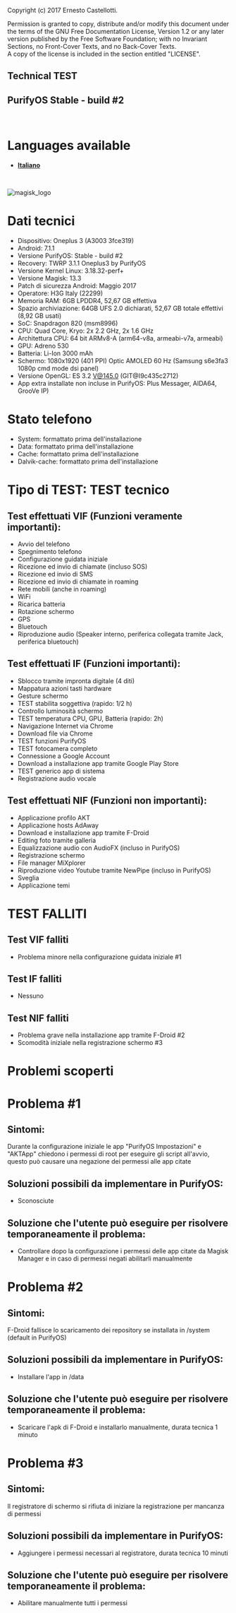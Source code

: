   Copyright (c)  2017  Ernesto Castellotti.
  
   Permission is granted to copy, distribute and/or modify this document
   under the terms of the GNU Free Documentation License, Version 1.2
   or any later version published by the Free Software Foundation;
   with no Invariant Sections, no Front-Cover Texts, and no Back-Cover
   Texts.  
   A copy of the license is included in the section entitled "LICENSE".
   
   
   ## **Technical TEST**
## **PurifyOS Stable - build #2**
&nbsp;
#  Languages ​​available

 - **[Italiano](#it)**
<a name="it">
&nbsp;
&nbsp;

![magisk_logo](http://i.imgur.com/UT8TYbk.png)

# Dati tecnici
  - Dispositivo: Oneplus 3 (A3003 3fce319)
  - Android: 7.1.1
  - Versione PurifyOS: Stable - build #2
  - Recovery: TWRP 3.1.1 Oneplus3 by PurifyOS
  - Versione Kernel Linux: 3.18.32-perf+
  - Versione Magisk: 13.3
  - Patch di sicurezza Android: Maggio 2017
  - Operatore: H3G Italy (22299)
  - Memoria RAM: 6GB LPDDR4, 52,67 GB effettiva
  - Spazio archiviazione: 64GB UFS 2.0 dichiarati, 52,67 GB totale effettivi (8,92 GB usati)
  - SoC: Snapdragon 820 (msm8996)
  - CPU: Quad Core, Kryo: 2x 2.2 GHz, 2x 1.6 GHz
  - Architettura CPU: 64 bit ARMv8-A (arm64-v8a, armeabi-v7a, armeabi)
  - GPU: Adreno 530
  - Batteria: Li-Ion 3000 mAh
  - Schermo: 1080x1920 (401 PPI) Optic AMOLED 60 Hz (Samsung s6e3fa3 1080p cmd mode dsi panel)
  - Versione OpenGL: ES 3.2 V@145.0 (GIT@I9c435c2712)
  - App extra installate non incluse in PurifyOS: Plus Messager, AIDA64, GrooVe IP)
 
# Stato telefono
 - System: formattato prima dell'installazione
 - Data: formattato prima dell'installazione
 - Cache: formattato prima dell'installazione
 - Dalvik-cache: formattato prima dell'installazione


# Tipo di TEST: TEST tecnico
## Test effettuati VIF (Funzioni veramente importanti):

  - Avvio del telefono
  - Spegnimento telefono
  - Configurazione guidata iniziale
  - Ricezione ed invio di chiamate (incluso SOS)
  - Ricezione ed invio di SMS
  - Ricezione ed invio di chiamate in roaming
  - Rete mobili (anche in roaming)
  - WiFi
  - Ricarica batteria
  - Rotazione schermo
  - GPS
  - Bluetouch
  - Riproduzione audio (Speaker interno, periferica collegata tramite Jack, periferica bluetouch)
  
## Test effettuati IF (Funzioni importanti):
 - Sblocco tramite impronta digitale (4 diti)
 - Mappatura azioni tasti hardware
 - Gesture schermo 
 - TEST stabilita soggettiva (rapido: 1/2 h)
 - Controllo luminosità schermo
 - TEST temperatura CPU, GPU, Batteria (rapido: 2h)
 - Navigazione Internet via Chrome
 - Download file via Chrome
 - TEST funzioni PurifyOS
 - TEST fotocamera completo
 - Connessione a Google Account
 - Download a installazione app tramite Google Play Store
 - TEST generico app di sistema
 - Registrazione audio vocale
 
## Test effettuati NIF (Funzioni non importanti):
 - Applicazione profilo AKT 
 - Applicazione hosts AdAway
 - Download e installazione app tramite F-Droid
 - Editing foto tramite galleria
 - Equalizzazione audio con AudioFX (incluso in PurifyOS)
 - Registrazione schermo 
 - File manager MiXplorer
 - Riproduzione video Youtube tramite NewPipe (incluso in PurifyOS)
 - Sveglia
 - Applicazione temi 
 
# TEST FALLITI

## Test VIF falliti
 - Problema minore nella configurazione guidata iniziale #1

## Test IF falliti
 - Nessuno

## Test NIF falliti
 - Problema grave nella installazione app tramite F-Droid #2
 - Scomodità iniziale nella registrazione schermo #3

# **Problemi scoperti**
# Problema #1
## Sintomi:
Durante la configurazione iniziale le app "PurifyOS Impostazioni" e "AKTApp" chiedono i permessi di root per eseguire gli script all'avvio, questo può causare una negazione dei permessi alle app citate
## Soluzioni possibili da implementare in PurifyOS:
 - Sconosciute
## Soluzione che l'utente può eseguire per risolvere temporaneamente il problema:
 - Controllare dopo la configurazione i permessi delle app citate da Magisk Manager e in caso di permessi negati abilitarli manualmente

# Problema #2
## Sintomi:
F-Droid fallisce lo scaricamento dei repository se installata in /system (default in PurifyOS)
## Soluzioni possibili da implementare in PurifyOS:
 - Installare l'app in /data
## Soluzione che l'utente può eseguire per risolvere temporaneamente il problema:
 - Scaricare l'apk di F-Droid e installarlo manualmente, durata tecnica 1 minuto
# Problema #3
## Sintomi:
Il registratore di schermo si rifiuta di iniziare la registrazione per mancanza di permessi 
## Soluzioni possibili da implementare in PurifyOS:
 - Aggiungere i permessi necessari al registratore, durata tecnica 10 minuti
## Soluzione che l'utente può eseguire per risolvere temporaneamente il problema:
 - Abilitare manualmente tutti i permessi
</a>
